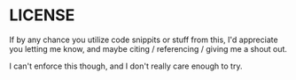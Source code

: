 # LICENSE

If by any chance you utilize code snippits or stuff from this, I'd appreciate you letting me know, and maybe citing / referencing / giving me a shout out.

I can't enforce this though, and I don't really care enough to try.
